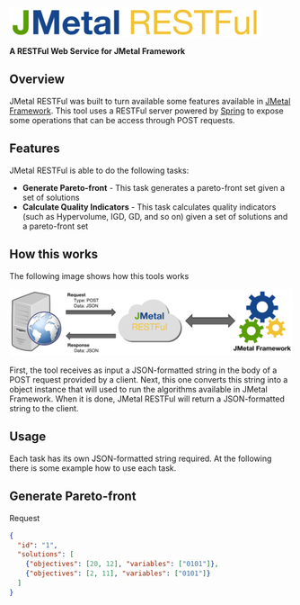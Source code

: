 <img src="https://raw.githubusercontent.com/thiagodnf/jmetal-restful/master/src/main/resources/assets/logo.png" width="448"/>


**A RESTFul Web Service for JMetal Framework**

Overview
--
JMetal RESTFul was built to turn available some features available in <a href="https://github.com/jMetal/jMetal">JMetal Framework</a>. This tool uses a RESTFul server powered by <a href="http://spring.io/">Spring</a> to expose some operations that can be access through POST requests.

Features
--

JMetal RESTFul is able to do the following tasks:

- **Generate Pareto-front**  - This task generates a pareto-front set given a set of solutions
- **Calculate Quality Indicators** - This task calculates quality indicators (such as Hypervolume, IGD, GD, and so on) given a set of solutions and a pareto-front set

How this works
--
The following image shows how this tools works

<img src="https://raw.githubusercontent.com/thiagodnf/jmetal-restful/master/src/main/resources/assets/how-this-works.png" />

First, the tool receives as input a JSON-formatted string in the body of a POST request provided by a client. Next, this one converts this string into a object instance that will used to run the algorithms available in JMetal Framework. When it is done, JMetal RESTFul will return a JSON-formatted string to the client. 

Usage
--

Each task has its own JSON-formatted string required. At the following there is some example how to use each task.

Generate Pareto-front
---

Request

```json
{
  "id": "1",
  "solutions": [
    {"objectives": [20, 12], "variables": ["0101"]}, 
    {"objectives": [2, 11], "variables": ["0101"]}
  ]
}
```

